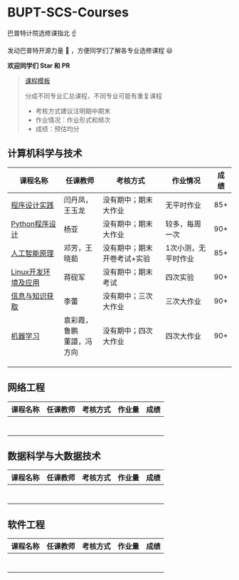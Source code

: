 # BUPT-SCS-Courses

巴普特计院选修课指北 :point_up:

发动巴普特开源力量 :muscle: ，方便同学们了解各专业选修课程 :smiley:

**欢迎同学们 Star​ 和 PR**



>[课程模板](./course-template.md)
>
>分成不同专业汇总课程，不同专业可能有重复课程
>
>* 考核方式建议注明期中期末
>* 作业情况：作业形式和频次
>* 成绩：预估均分



## 计算机科学与技术

| 课程名称 | 任课教师 | 考核方式 | 作业情况 | 成绩 |
| ------------------------------------------------------------ | -------- | -------------------- | -------------- | ---- |
| [程序设计实践](./Computer-Science-and-Technology/The-Prictice-of-Programming.md) | 闫丹凤，王玉龙 | 没有期中；期末大作业 | 无平时作业 | 85+ |
| [Python程序设计](./Computer-Science-and-Technology/Python-Programming.md) | 杨亚 | 没有期中；期末大作业 | 较多，每周一次 | 90+ |
| [人工智能原理](./Computer-Science-and-Technology/Principles-of-Artificial-Intelligence.md) | 邓芳，王晓茹 | 没有期中；期末开卷考试+实验 | 1次小测，无平时作业 | 85+ |
| [Linux开发环境及应用](./Computer-Science-and-Technology/Linux.md) | 蒋砚军 | 没有期中；期末考试 | 四次实验 | 90+ |
| [信息与知识获取](./Computer-Science-and-Technology/Information-and-Knowledge-Acquisition.md) | 李蕾 | 没有期中；三次大作业 | 三次大作业 | 90+ |
| [机器学习](./Computer-Science-and-Technology/Machine-Learning.md) | 袁彩霞，鲁鹏<br />董譞，冯方向 | 没有期中；四次大作业 | 四次大作业 | 90+ |
|                                                              |          |                      |                |      |
| | | | | |
|                                                              |          |                      |                |      |



## 网络工程

| 课程名称 | 任课教师 | 考核方式 | 作业量 | 成绩 |
| -------- | -------- | -------- | ------ | ---- |
|          |          |          |        |      |
|          |          |          |        |      |
|          |          |          |        |      |
|          |          |          |        |      |
|          |          |          |        |      |
|          |          |          |        |      |
|          |          |          |        |      |



## 数据科学与大数据技术

| 课程名称 | 任课教师 | 考核方式 | 作业量 | 成绩 |
| -------- | -------- | -------- | ------ | ---- |
|          |          |          |        |      |
|          |          |          |        |      |
|          |          |          |        |      |
|          |          |          |        |      |
|          |          |          |        |      |
|          |          |          |        |      |
|          |          |          |        |      |



## 软件工程

| 课程名称 | 任课教师 | 考核方式 | 作业量 | 成绩 |
| -------- | -------- | -------- | ------ | ---- |
|          |          |          |        |      |
|          |          |          |        |      |
|          |          |          |        |      |
|          |          |          |        |      |
|          |          |          |        |      |
|          |          |          |        |      |
|          |          |          |        |      |

